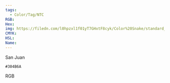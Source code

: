 ```yaml
---
tags:
  - Color/Tag/NTC
RGB:
Hex:
img: https://filedn.com/l0hpzxl1f01yT7GHxtF8cyk/Color%20Snake/standard_csv_to_svg/%23/304B6A.svg
CMYK:
HSL:
Name:
---
```

San Juan
```palette
#304B6A
```
RGB
